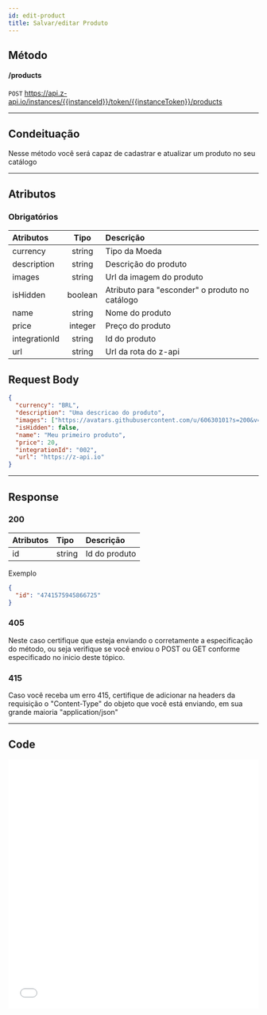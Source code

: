 ```yaml
---
id: edit-product
title: Salvar/editar Produto
---
```


## Método

#### /products

`POST` https://api.z-api.io/instances/{{instanceId}}/token/{{instanceToken}}/products

---

## Condeituação

Nesse método você será capaz de cadastrar e atualizar um produto no seu catálogo

---

## Atributos

### Obrigatórios

| Atributos     |  Tipo   | Descrição                                      |
| :------------ | :-----: | :--------------------------------------------- |
| currency      | string  | Tipo da Moeda                                  |
| description   | string  | Descrição do produto                           |
| images        | string  | Url da imagem do produto                       |
| isHidden      | boolean | Atributo para "esconder" o produto no catálogo |
| name          | string  | Nome do produto                                |
| price         | integer | Preço do produto                               |
| integrationId | string  | Id do produto                                  |
| url           | string  | Url da rota do z-api                           |

## Request Body

```json
{
  "currency": "BRL",
  "description": "Uma descricao do produto",
  "images": ["https://avatars.githubusercontent.com/u/60630101?s=200&v=4"],
  "isHidden": false,
  "name": "Meu primeiro produto",
  "price": 20,
  "integrationId": "002",
  "url": "https://z-api.io"
}
```

---

## Response

### 200

| Atributos | Tipo   | Descrição     |
| :-------- | :----- | :------------ |
| id        | string | Id do produto |

Exemplo

```json
{
  "id": "4741575945866725"
}
```

### 405

Neste caso certifique que esteja enviando o corretamente a especificação do método, ou seja verifique se você enviou o POST ou GET conforme especificado no inicio deste tópico.

### 415

Caso você receba um erro 415, certifique de adicionar na headers da requisição o "Content-Type" do objeto que você está enviando, em sua grande maioria "application/json"

---

## Code

<iframe src="//api.apiembed.com/?source=https://raw.githubusercontent.com/Z-API/z-api-docs/main/json-examples/edit-product.json&targets=all" frameborder="0" scrolling="no" width="100%" height="500px" seamless></iframe>

